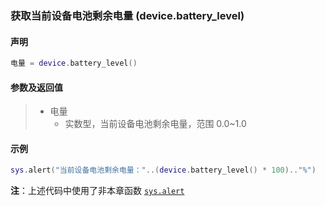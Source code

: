 ### 获取当前设备电池剩余电量 \(**device\.battery\_level**\)


#### 声明
```lua
电量 = device.battery_level()
```


#### 参数及返回值  
> - 电量
>   - 实数型，当前设备电池剩余电量，范围 0\.0~1\.0


#### 示例  
```lua
sys.alert("当前设备电池剩余电量："..(device.battery_level() * 100).."%")
```
**注**：上述代码中使用了非本章函数 [`sys.alert`](/Handbook/sys/sys.alert.md)

